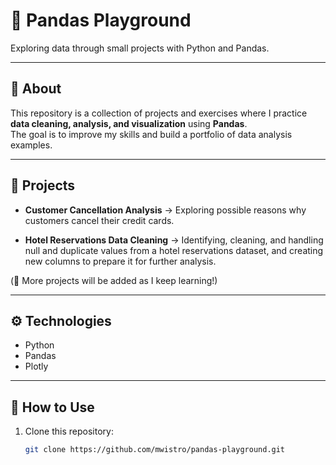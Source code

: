 # 🐼 Pandas Playground  

Exploring data through small projects with Python and Pandas.  

---

## 📌 About  
This repository is a collection of projects and exercises where I practice **data cleaning, analysis, and visualization** using **Pandas**.  
The goal is to improve my skills and build a portfolio of data analysis examples.  

---

## 📂 Projects  

- **Customer Cancellation Analysis** → Exploring possible reasons why customers cancel their credit cards.

- **Hotel Reservations Data Cleaning** → Identifying, cleaning, and handling null and duplicate values from a hotel reservations dataset, and creating new columns to prepare it for further analysis.  


(📌 More projects will be added as I keep learning!)  

---

## ⚙️ Technologies  
- Python  
- Pandas   
- Plotly

---

## 🚀 How to Use  

1. Clone this repository:  
   ```bash
   git clone https://github.com/mwistro/pandas-playground.git

